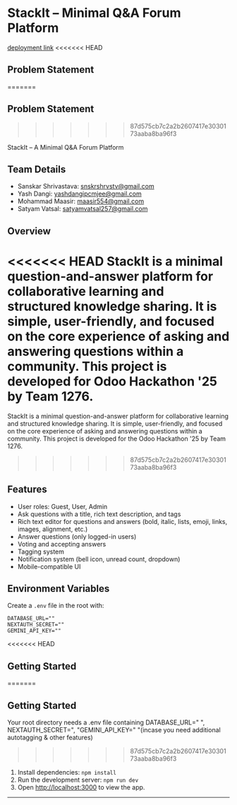 # StackIt – Minimal Q&A Forum Platform
[deployment link](https://stack-it-odoo-o89c.vercel.app/)
<<<<<<< HEAD
## Problem Statement
=======
## Problem Statement 
>>>>>>> 87d575cb7c2a2b2607417e3030173aaba8ba96f3

StackIt – A Minimal Q&A Forum Platform
## Team Details

- Sanskar Shrivastava: snskrshrvstv@gmail.com
- Yash Dangi: yashdangipcmjee@gmail.com
- Mohammad Maasir: maasir554@gmail.com
- Satyam Vatsal: satyamvatsal257@gmail.com



## Overview

<<<<<<< HEAD
StackIt is a minimal question-and-answer platform for collaborative learning and structured knowledge sharing. It is simple, user-friendly, and focused on the core experience of asking and answering questions within a community. This project is developed for Odoo Hackathon '25 by Team 1276.
=======
StackIt is a minimal question-and-answer platform for collaborative learning and structured knowledge sharing. It is simple, user-friendly, and focused on the core experience of asking and answering questions within a community. This project is developed for the Odoo Hackathon '25 by Team 1276.

>>>>>>> 87d575cb7c2a2b2607417e3030173aaba8ba96f3

## Features

- User roles: Guest, User, Admin
- Ask questions with a title, rich text description, and tags
- Rich text editor for questions and answers (bold, italic, lists, emoji, links, images, alignment, etc.)
- Answer questions (only logged-in users)
- Voting and accepting answers
- Tagging system
- Notification system (bell icon, unread count, dropdown)
- Mobile-compatible UI


## Environment Variables

Create a `.env` file in the root with:

```
DATABASE_URL=""
NEXTAUTH_SECRET=""
GEMINI_API_KEY=""
```

<<<<<<< HEAD
## Getting Started
=======

## Getting Started
Your root directory needs a .env file containing DATABASE_URL=" ", NEXTAUTH_SECRET=", "GEMINI_API_KEY=" "(incase you need additional autotagging & other features)
>>>>>>> 87d575cb7c2a2b2607417e3030173aaba8ba96f3

1. Install dependencies: `npm install`
2. Run the development server: `npm run dev`
3. Open [http://localhost:3000](http://localhost:3000) to view the app.

---


